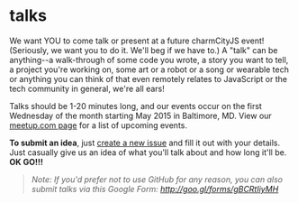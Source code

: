 # talks

We want YOU to come talk or present at a future charmCityJS event! (Seriously, we want you to do it. We'll beg if we have to.) A "talk" can be anything--a walk-through of some code you wrote, a story you want to tell, a project you're working on, some art or a robot or a song or wearable tech or anything you can think of that even remotely relates to JavaScript or the tech community in general, we're all ears!

Talks should be 1-20 minutes long, and our events occur on the first Wednesday of the month starting May 2015 in Baltimore, MD. View our [meetup.com page](http://www.meetup.com/charmcityjs) for a list of upcoming events.

**To submit an idea**, just [create a new issue](https://github.com/charmCityJs/talks/issues/new) and fill it out with your details. Just casually give us an idea of what you'll talk about and how long it'll be. **OK GO!!!**

> _Note: If you'd prefer not to use GitHub for any reason, you can also submit talks via this Google Form: http://goo.gl/forms/gBCRtIiyMH_
